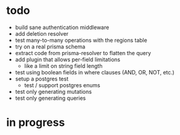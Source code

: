 # todo

-   build sane authentication middleware
-   add deletion resolver
-   test many-to-many operations with the regions table
-   try on a real prisma schema
-   extract code from prisma-resolver to flatten the query
-   add plugin that allows per-field limitations
    -   like a limit on string field length
-   test using boolean fields in where clauses (AND, OR, NOT, etc.)
-   setup a postgres test
    -   test / support postgres enums
-   test only generating mutations
-   test only generating queries

# in progress
